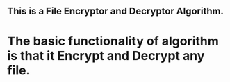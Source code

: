 ## This is a File Encryptor and Decryptor Algorithm.

# The basic functionality of algorithm is that it Encrypt and Decrypt any file.
